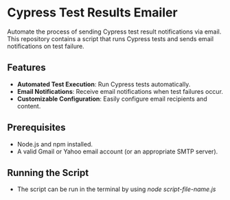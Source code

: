 # Cypress Test Results Emailer

Automate the process of sending Cypress test result notifications via email. This repository contains a script that runs Cypress tests and sends email notifications on test failure.

## Features
- **Automated Test Execution**: Run Cypress tests automatically.
- **Email Notifications**: Receive email notifications when test failures occur.
- **Customizable Configuration**: Easily configure email recipients and content.

## Prerequisites
- Node.js and npm installed.
- A valid Gmail or Yahoo email account (or an appropriate SMTP server).

## Running the Script 
- The script can be run in the terminal by using *node script-file-name.js*
